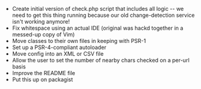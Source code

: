 * Create initial version of check.php script that includes all logic -- we need to get this thing running because our old change-detection service isn't working anymore!
* Fix whitespace using an actual IDE (original was hackd together in a messed-up copy of Vim)
* Move classes to their own files in keeping with PSR-1
* Set up a PSR-4-compliant autoloader
* Move config into an XML or CSV file
* Allow the user to set the number of nearby chars checked on a per-url basis
* Improve the README file
* Put this up on packagist
